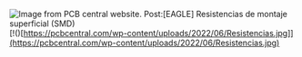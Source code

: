 ![Image from PCB central website. Post:[EAGLE] Resistencias de montaje superficial (SMD)](https://pcbcentral.com/wp-content/uploads/2022/06/Resistencias.jpg)  
[!()[https://pcbcentral.com/wp-content/uploads/2022/06/Resistencias.jpg]](https://pcbcentral.com/wp-content/uploads/2022/06/Resistencias.jpg)
